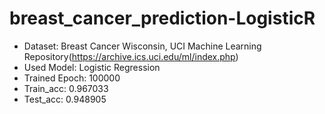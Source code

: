 # breast_cancer_prediction-LogisticR

* Dataset: Breast Cancer Wisconsin, UCI Machine Learning Repository(https://archive.ics.uci.edu/ml/index.php)
* Used Model: Logistic Regression
* Trained Epoch: 100000
* Train_acc: 0.967033
* Test_acc: 0.948905
